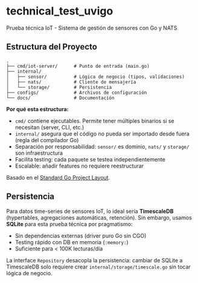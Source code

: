 # technical_test_uvigo

Prueba técnica IoT - Sistema de gestión de sensores con Go y NATS

## Estructura del Proyecto

```
.
├── cmd/iot-server/      # Punto de entrada (main.go)
├── internal/
│   ├── sensor/          # Lógica de negocio (tipos, validaciones)
│   ├── nats/            # Cliente de mensajería
│   └── storage/         # Persistencia
├── configs/             # Archivos de configuración
└── docs/                # Documentación
```

**Por qué esta estructura:**

- `cmd/` contiene ejecutables. Permite tener múltiples binarios si se necesitan (server, CLI, etc.)
- `internal/` asegura que el código no pueda ser importado desde fuera (regla del compilador Go)
- Separación por responsabilidad: `sensor/` es dominio, `nats/` y `storage/` son infraestructura
- Facilita testing: cada paquete se testea independientemente
- Escalable: añadir features no requiere reestructurar

Basado en el [Standard Go Project Layout](https://github.com/golang-standards/project-layout).

## Persistencia

Para datos time-series de sensores IoT, lo ideal sería **TimescaleDB** (hypertables, agregaciones automáticas, retención). Sin embargo, usamos **SQLite** para esta prueba técnica por pragmatismo:

- Sin dependencias externas (driver puro Go sin CGO)
- Testing rápido con DB en memoria (`:memory:`)
- Suficiente para < 100K lecturas/día

La interface `Repository` desacopla la persistencia: cambiar de SQLite a TimescaleDB solo requiere crear `internal/storage/timescale.go` sin tocar lógica de negocio.

